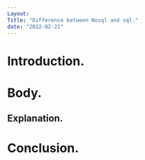 ```yaml
---
Layout: 
Title: "Difference between Nosql and sql."
date: "2022-02-21"
---
```


# Introduction.

# Body.

## Explanation.

# Conclusion.
